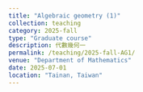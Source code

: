 ```yaml
---
title: "Algebraic geometry (1)"
collection: teaching
category: 2025-fall
type: "Graduate course"
description: 代數幾何一
permalink: /teaching/2025-fall-AG1/
venue: "Department of Mathematics"
date: 2025-07-01
location: "Tainan, Taiwan"
---
```


&nbsp;



